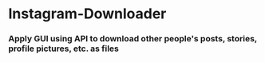 # Instagram-Downloader

### Apply GUI using API to download other people's posts, stories, profile pictures, etc. as files
